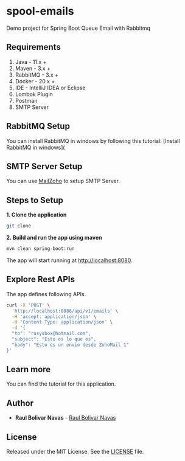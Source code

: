 # spool-emails

Demo project for Spring Boot Queue Email with Rabbitmq

## Requirements

1. Java - 11.x + 
2. Maven - 3.x +
3. RabbitMQ - 3.x +
4. Docker - 20.x +
5. IDE - IntelliJ IDEA or Eclipse
6. Lombok Plugin
7. Postman
8. SMTP Server

## RabbitMQ Setup

You can install RabbitMQ in windows by following this tutorial: [Install RabbitMQ in windows](

## SMTP Server Setup

You can use [MailZoho]('https://www.zoho.com/es-xl/mail/') to setup SMTP Server.

## Steps to Setup

**1. Clone the application**

```bash
git clone
```

**2. Build and run the app using maven**

```bash
mvn clean spring-boot:run
```

The app will start running at <http://localhost:8080>.

## Explore Rest APIs

The app defines following APIs.

```bash
curl -X 'POST' \
  'http://localhost:8086/api/v1/emails' \
  -H 'accept: application/json' \
  -H 'Content-Type: application/json' \
  -d '{
  "to": "rasysbox@hotmail.com",
  "subject": "Esto es lo que es",
  "body": "Esto es un envio desde ZohoMail 1"
}'
```

## Learn more

You can find the tutorial for this application.

## Author

* **Raul Bolivar Navas** - [Raul Bolivar Navas]('https://github.com/raulrobinson/spool-emails')

## License

Released under the MIT License. See the [LICENSE]('https://rasysbox.com/license.txt') file.